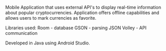 Mobile Application that uses external API's to display real-time information about popular cryptocurrencies.
Application offers offline capabilities and allows users to mark currencies as favorite.

Libraries used:
Room - database
GSON - parsing JSON
Volley - API communication

Developed in Java using Android Studio.
